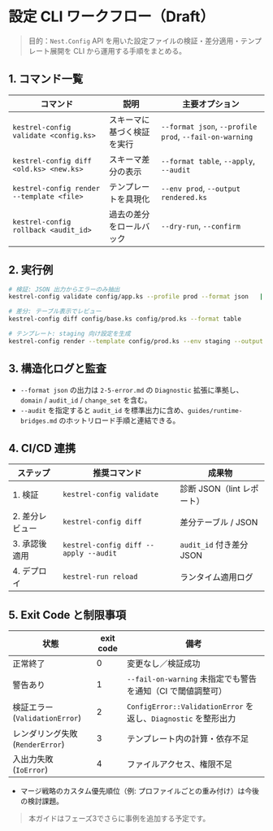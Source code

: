 # 設定 CLI ワークフロー（Draft）

> 目的：`Nest.Config` API を用いた設定ファイルの検証・差分適用・テンプレート展開を CLI から運用する手順をまとめる。

## 1. コマンド一覧

| コマンド | 説明 | 主要オプション |
| --- | --- | --- |
| `kestrel-config validate <config.ks>` | スキーマに基づく検証を実行 | `--format json`, `--profile prod`, `--fail-on-warning` |
| `kestrel-config diff <old.ks> <new.ks>` | スキーマ差分の表示 | `--format table`, `--apply`, `--audit` |
| `kestrel-config render --template <file>` | テンプレートを具現化 | `--env prod`, `--output rendered.ks` |
| `kestrel-config rollback <audit_id>` | 過去の差分をロールバック | `--dry-run`, `--confirm` |

## 2. 実行例

```bash
# 検証: JSON 出力からエラーのみ抽出
kestrel-config validate config/app.ks --profile prod --format json   | jq '.diagnostics[] | {code, message, audit_id}'

# 差分: テーブル表示でレビュー
kestrel-config diff config/base.ks config/prod.ks --format table

# テンプレート: staging 向け設定を生成
kestrel-config render --template config/prod.ks --env staging --output generated/staging.ks
```

## 3. 構造化ログと監査

- `--format json` の出力は `2-5-error.md` の `Diagnostic` 拡張に準拠し、`domain` / `audit_id` / `change_set` を含む。
- `--audit` を指定すると `audit_id` を標準出力に含め、`guides/runtime-bridges.md` のホットリロード手順と連結できる。

## 4. CI/CD 連携

| ステップ | 推奨コマンド | 成果物 |
| --- | --- | --- |
| 1. 検証 | `kestrel-config validate` | 診断 JSON（lint レポート） |
| 2. 差分レビュー | `kestrel-config diff` | 差分テーブル / JSON |
| 3. 承認後適用 | `kestrel-config diff --apply --audit` | `audit_id` 付き差分 JSON |
| 4. デプロイ | `kestrel-run reload` | ランタイム適用ログ |

## 5. Exit Code と制限事項

| 状態 | exit code | 備考 |
| --- | --- | --- |
| 正常終了 | 0 | 変更なし／検証成功 |
| 警告あり | 1 | `--fail-on-warning` 未指定でも警告を通知（CI で閾値調整可） |
| 検証エラー (`ValidationError`) | 2 | `ConfigError::ValidationError` を返し、`Diagnostic` を整形出力 |
| レンダリング失敗 (`RenderError`) | 3 | テンプレート内の計算・依存不足 |
| 入出力失敗 (`IoError`) | 4 | ファイルアクセス、権限不足 |

- マージ戦略のカスタム優先順位（例: プロファイルごとの重み付け）は今後の検討課題。

> 本ガイドはフェーズ3でさらに事例を追加する予定です。
